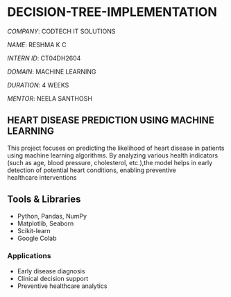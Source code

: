# DECISION-TREE-IMPLEMENTATION

*COMPANY*: CODTECH IT SOLUTIONS

*NAME*: RESHMA K C

*INTERN ID*: CT04DH2604

*DOMAIN*: MACHINE LEARNING

*DURATION*: 4 WEEKS

*MENTOR*: NEELA SANTHOSH

## HEART DISEASE PREDICTION USING MACHINE LEARNING

This project focuses on predicting the likelihood of heart disease in patients using machine learning algorithms. By analyzing various health indicators (such as age, blood pressure, cholesterol, etc.),the model helps in early detection of potential heart conditions, enabling preventive healthcare interventions

## Tools & Libraries
- Python, Pandas, NumPy
- Matplotlib, Seaborn
- Scikit-learn
- Google Colab

###  Applications
- Early disease diagnosis
- Clinical decision support
- Preventive healthcare analytics
